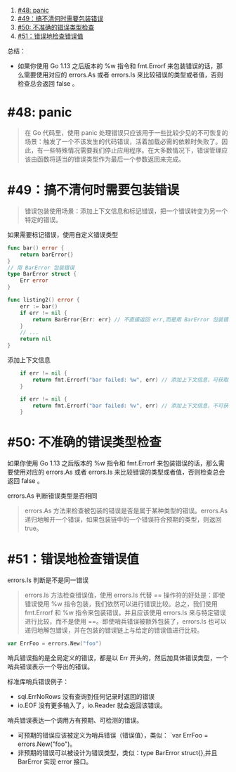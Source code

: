 1. [#48: panic](#48-panic)
2. [#49：搞不清何时需要包装错误](#49搞不清何时需要包装错误)
3. [#50: 不准确的错误类型检查](#50-不准确的错误类型检查)
4. [#51：错误地检查错误值](#51错误地检查错误值)


总结：
- 如果你使用 Go 1.13 之后版本的 %w 指令和 fmt.Errorf 来包装错误的话，那么需要使用对应的 errors.As 或者 errors.Is 来比较错误的类型或者值，否则检查总会返回 false 。

# #48: panic

>在 Go 代码里，使用 panic 处理错误只应该用于一些比较少见的不可恢复的场景：触发了一个不该发生的代码错误，活着加载必需的依赖时失败了。因此，有一些特殊情况需要我们停止应用程序。在大多数情况下，错误管理应该由函数将适当的错误类型作为最后一个参数返回来完成。


# #49：搞不清何时需要包装错误

>错误包装使用场景：添加上下文信息和标记错误，把一个错误转变为另一个特定的错误。

如果需要标记错误，使用自定义错误类型

```go
func bar() error {
	return barError{}
}
// 用 BarError 包装错误
type BarError struct {
	Err error
}

func listing2() error {
	err := bar()
	if err != nil {
		return BarError{Err: err} // 不直接返回 err,而是用 BarError 包装错误
	}
	// ...
	return nil
}
```

添加上下文信息

```go
    if err != nil {
		return fmt.Errorf("bar failed: %w", err) // 添加上下文信息，可获取原始错误
	}

	if err != nil {
		return fmt.Errorf("bar failed: %v", err) // 添加上下文信息，不可获取原始错误
	}
```


# #50: 不准确的错误类型检查

如果你使用 Go 1.13 之后版本的 %w 指令和 fmt.Errorf 来包装错误的话，那么需要使用对应的 errors.As 或者 errors.Is 来比较错误的类型或者值，否则检查总会返回 false 。

errors.As 判断错误类型是否相同

> errors.As 方法来检查被包装的错误是否是属于某种类型的错误。errors.As 递归地解开一个错误，如果包装链中的一个错误符合预期的类型，则返回 true。



# #51：错误地检查错误值

errors.Is 判断是不是同一错误

> errors.Is 方法检查错误值，使用 errors.Is 代替 == 操作符的好处是：即使错误使用 %w 指令包装，我们依然可以进行错误比较。总之，我们使用 fmt.Errorf 和 %w 指令来包装错误，并且应该使用 errors.Is 来与特定错误进行比较，而不是使用 ==。即使哨兵错误被额外包装了，errors.Is 也可以递归地解包错误，并在包装的错误链上与给定的错误值进行比较。

```go
var ErrFoo = errors.New("foo")
```
哨兵错误指的是全局定义的错误，都是以 Err 开头的，然后加具体错误类型，一个哨兵错误表示一个导出的错误。

标准库哨兵错误例子：
- sql.ErrNoRows 没有查询到任何记录时返回的错误
- io.EOF 没有更多输入了，io.Reader 就会返回该错误。

哨兵错误表达一个调用方有预期、可检测的错误。
- 可预期的错误应该被定义为哨兵错误（错误值），类似： `var ErrFoo = errors.New("foo")。
- 非预期的错误可以被设计为错误类型，类似：type BarError struct{},并且 BarError 实现 error 接口。

